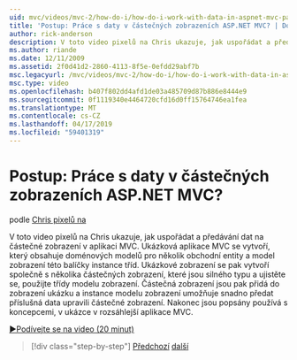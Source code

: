 ```yaml
---
uid: mvc/videos/mvc-2/how-do-i/how-do-i-work-with-data-in-aspnet-mvc-partial-views
title: 'Postup: Práce s daty v částečných zobrazeních ASP.NET MVC? | Dokumenty Microsoft'
author: rick-anderson
description: V toto video pixelů na Chris ukazuje, jak uspořádat a předávání dat na částečné zobrazení v aplikaci MVC. Ukázková aplikace MVC se vytvoří, který obsahuje domény...
ms.author: riande
ms.date: 12/11/2009
ms.assetid: 2f0d41d2-2860-4113-8f5e-0efdd29abf7b
msc.legacyurl: /mvc/videos/mvc-2/how-do-i/how-do-i-work-with-data-in-aspnet-mvc-partial-views
msc.type: video
ms.openlocfilehash: b407f802dd4afd1de03a485709d87b886e8444e9
ms.sourcegitcommit: 0f1119340e4464720cfd16d0ff15764746ea1fea
ms.translationtype: MT
ms.contentlocale: cs-CZ
ms.lasthandoff: 04/17/2019
ms.locfileid: "59401319"
---
```

# <a name="how-do-i-work-with-data-in-aspnet-mvc-partial-views"></a>Postup: Práce s daty v částečných zobrazeních ASP.NET MVC?

podle [Chris pixelů na](https://twitter.com/chrispels)

V toto video pixelů na Chris ukazuje, jak uspořádat a předávání dat na částečné zobrazení v aplikaci MVC. Ukázková aplikace MVC se vytvoří, který obsahuje doménových modelů pro několik obchodní entity a model zobrazení této balíčky instance tříd. Ukázkové zobrazení se pak vytvoří společně s několika částečných zobrazení, které jsou silného typu a ujistěte se, použijte třídy modelu zobrazení. Částečná zobrazení jsou pak přidá do zobrazení ukázku a instance modelu zobrazení umožňuje snadno předat příslušná data upravili částečné zobrazení. Nakonec jsou popsány používá s koncepcemi, v ukázce v rozsáhlejší aplikace MVC.

[&#9654;Podívejte se na video (20 minut)](https://channel9.msdn.com/Blogs/ASP-NET-Site-Videos/how-do-i-work-with-data-in-aspnet-mvc-partial-views)

> [!div class="step-by-step"]
> [Předchozí](how-do-i-return-json-formatted-data-for-an-ajax-call-in-an-aspnet-mvc-web-application.md)
> [další](how-do-i-implement-view-models-to-manage-data-for-aspnet-mvc-views.md)

